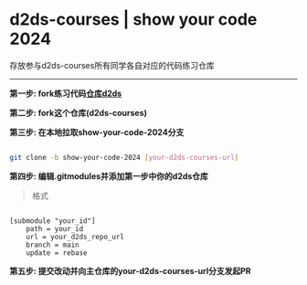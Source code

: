 # d2ds-courses | show your code 2024

存放参与d2ds-courses所有同学各自对应的代码练习仓库

---

**第一步: fork练习代码[仓库d2ds](https://github.com/Sunrisepeak/d2ds)**

**第二步: fork这个仓库(d2ds-courses)**

**第三步: 在本地拉取show-your-code-2024分支**

```bash

git clone -b show-your-code-2024 [your-d2ds-courses-url]

```

**第四步: 编辑.gitmodules并添加第一步中你的d2ds仓库**

> 格式

```text

[submodule "your_id"]
	path = your_id
	url = your_d2ds_repo_url
	branch = main
	update = rebase

```

**第五步: 提交改动并向主仓库的your-d2ds-courses-url分支发起PR**